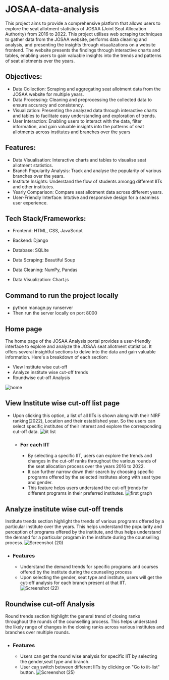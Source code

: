 # JOSAA-data-analysis
This project aims to provide a comprehensive platform that allows users to explore the seat allotment statistics of JOSAA (Joint Seat Allocation Authority) from 2016 to 2022. This project utilises web scraping techniques to gather data from the JOSAA website, performs data cleaning and analysis, and presenting the insights through visualizations on a website frontend. The website presents the findings through interactive charts and tables, enabling users to gain valuable insights into the trends and patterns of seat allotments over the years.

## Objectives:
+ Data Collection: Scraping and aggregating seat allotment data from the JOSAA website for multiple years.
+ Data Processing: Cleaning and preprocessing the collected data to ensure accuracy and consistency.
+ Visualization: Presenting the analyzed data through interactive charts and tables to facilitate easy understanding and exploration of trends.
+ User Interaction: Enabling users to interact with the data, filter information, and gain valuable insights into the patterns of seat allotments across institutes and branches over the years

## Features:
+ Data Visualisation: Interactive charts and tables to visualise seat allotment statistics.
+ Branch Popularity Analysis: Track and analyse the popularity of various branches over the years.
+ Institute Insights: Understand the flow of students amongg different IITs and other institutes.
+ Yearly Comparison: Compare seat allotment data across different years.
+ User-Friendly Interface: Intutive and responsive design for a seamless user experience.

## Tech Stack/Frameworks:
- Frontend: HTML, CSS, JavaScript
* Backend: Django
+ Database: SQLite
- Data Scraping: Beautiful Soup
* Data Cleaning: NumPy, Pandas
+ Data Visualization: Chart.js

## Command to run the project locally
- python manage.py runserver
- Then run the server locally on port 8000

## Home page
The home page of the JOSAA Analysis portal provides a user-friendly interface to explore and analyze the JOSAA seat allotment statistics. It offers several insightful sections to delve into the data and gain valuable information. Here's a breakdown of each section:
- View Institute wise cut-off
- Analyze institute wise cut-off trends
- Roundwise cut-off Analysis 

![home](https://github.com/Vidya132/JOSAA-data-analysis/assets/95306028/1d752e47-ef2d-4b4c-bf66-77fc8817c09d)

## View Institute wise cut-off list page
- Upon clicking this option, a list of all IITs is shown along with their NIRF ranking(2022), Location and their established year. So the users can select specific institutes of their interest and explore the corresponding cut-off data.
![iit list](https://github.com/Vidya132/JOSAA-data-analysis/assets/95306028/f4f562e1-c93b-48a5-a114-4c321b296fe6)
 
  - ### For each IIT
      - By selecting a specific IIT, users can explore the trends and changes in the cut-off ranks throughout the various rounds of the seat allocation process over the years 2016 to 2022.
      - It can further narrow down their search by choosing specific programs offered by the selected institutes along with seat type and gender.
      - This feature helps users understand the cut-off trends for different programs in their preferred institutes.
      ![first graph](https://github.com/Vidya132/JOSAA-data-analysis/assets/95306028/5c411f78-ea17-4218-a0d6-9a8740ad78b5)

## Analyze institute wise cut-off trends
Institute trends section highlight the trends of various programs offered by a particular institute over the years. This helps understand the popularity and perception of programs offered by the institute, and thus helps understand the demand for a particular program in the institute during the counselling process.
![Screenshot (20)](https://github.com/Vidya132/JOSAA-data-analysis/assets/95306028/45d3feab-6bf4-4611-91fb-91580b6a90ce)
  
  - ### Features
      - Understand the demand trends for specific programs and courses offered by the institute during the counseling process
      - Upon selecting the gender, seat type and institute, users will get the cut-off analysis for each branch present at that IIT.
      ![Screenshot (22)](https://github.com/Vidya132/JOSAA-data-analysis/assets/95306028/1db046fe-c44c-4627-8282-c8143bf0a88a)

## Roundwise cut-off Analysis
Round trends section highlight the general trend of closing ranks throughout the rounds of the counselling process. This helps understand the likely range of changes in the closing ranks across various institutes and branches over multiple rounds.
  - ### Features
      - Users can get the round wise analysis for specific IIT by selecting the gender,seat type and branch. 
      - User can switch between different IITs by clicking on "Go to iit-list" button.
      ![Screenshot (25)](https://github.com/Vidya132/JOSAA-data-analysis/assets/95306028/3206dd19-d8fb-4e88-ace9-84a743db723e)


